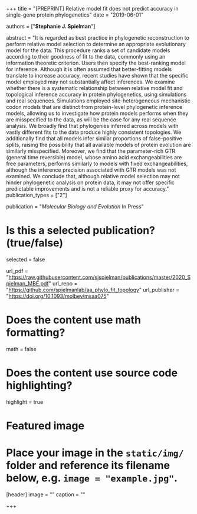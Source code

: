 +++
title = "[PREPRINT] Relative model fit does not predict accuracy in single-gene protein phylogenetics"
date = "2019-06-01"

authors = ["**Stephanie J. Spielman**"]

abstract = "It is regarded as best practice in phylogenetic reconstruction to perform relative model selection to determine an appropriate evolutionary model for the data. This procedure ranks a set of candidate models according to their goodness of fit to the data, commonly using an information theoretic criterion. Users then specify the best-ranking model for inference. Although it is often assumed that better-fitting models translate to increase accuracy, recent studies have shown that the specific model employed may not substantially affect inferences. We examine whether there is a systematic relationship between relative model fit and topological inference accuracy in protein phylogenetics, using simulations and real sequences. Simulations employed site-heterogeneous mechanistic codon models that are distinct from protein-level phylogenetic inference models, allowing us to investigate how protein models performs when they are misspecified to the data, as will be the case for any real sequence analysis. We broadly find that phylogenies inferred across models with vastly different fits to the data produce highly consistent topologies. We additionally find that all models infer similar proportions of false-positive splits, raising the possibility that all available models of protein evolution are similarly misspecified. Moreover, we find that the parameter-rich GTR (general time reversible) model, whose amino acid exchangeabilities are free parameters, performs similarly to models with fixed exchangeabilities, although the inference precision associated with GTR models was not examined. We conclude that, although relative model selection may not hinder phylogenetic analysis on protein data, it may not offer specific predictable improvements and is not a reliable proxy for accuracy."
publication_types = ["2"]

publication = "*Molecular Biology and Evolution* In Press"

# Is this a selected publication? (true/false)
selected = false

url_pdf = "https://raw.githubusercontent.com/sjspielman/publications/master/2020_Spielman_MBE.pdf"
url_repo = "https://github.com/spielmanlab/aa_phylo_fit_topology"
url_publisher = "https://doi.org/10.1093/molbev/msaa075"
# Does the content use math formatting?
math = false

# Does the content use source code highlighting?
highlight = true

# Featured image
# Place your image in the `static/img/` folder and reference its filename below, e.g. `image = "example.jpg"`.
[header]
image = ""
caption = ""

+++

<!-- More detail can easily be written here using *Markdown* and $\rm \LaTeX$ math code. -->
